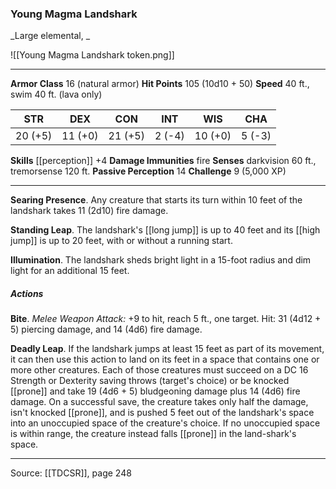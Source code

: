 ### Young Magma Landshark
_Large elemental, _

![[Young Magma Landshark token.png]]




---

**Armor Class** 16 (natural armor)
**Hit Points** 105 (10d10 + 50)
**Speed** 40 ft., swim 40 ft. (lava only)

| STR     | DEX     | CON     | INT     | WIS     | CHA     |
|---------|---------|---------|---------|---------|---------|
| 20 (+5) | 11 (+0) | 21 (+5) | 2 (-4) | 10 (+0) | 5 (-3) |

**Skills** [[perception]] +4
**Damage Immunities** fire
**Senses** darkvision 60 ft., tremorsense 120 ft.
**Passive Perception** 14
**Challenge** 9 (5,000 XP)

---

**Searing Presence**. Any creature that starts its turn within 10 feet of the landshark takes 11 (2d10) fire damage.

**Standing Leap**. The landshark's [[long jump]] is up to 40 feet and its [[high jump]] is up to 20 feet, with or without a running start.

**Illumination**. The landshark sheds bright light in a 15-foot radius and dim light for an additional 15 feet.

##### Actions
**Bite**. _Melee Weapon Attack:_ +9 to hit, reach 5 ft., one target. Hit: 31 (4d12 + 5) piercing damage, and 14 (4d6) fire damage.

**Deadly Leap**. If the landshark jumps at least 15 feet as part of its movement, it can then use this action to land on its feet in a space that contains one or more other creatures. Each of those creatures must succeed on a DC 16 Strength or Dexterity saving throws (target's choice) or be knocked [[prone]] and take 19 (4d6 + 5) bludgeoning damage plus 14 (4d6) fire damage. On a successful save, the creature takes only half the damage, isn't knocked [[prone]], and is pushed 5 feet out of the landshark's space into an unoccupied space of the creature's choice. If no unoccupied space is within range, the creature instead falls [[prone]] in the land-shark's space.


---

Source: [[TDCSR]], page 248